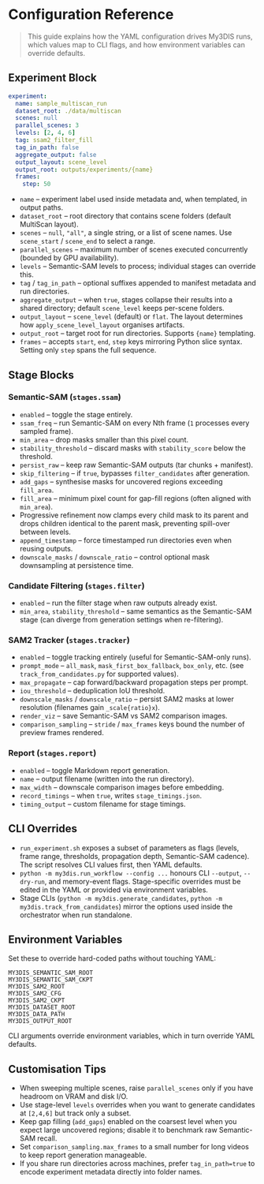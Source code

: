 # Configuration Reference

> This guide explains how the YAML configuration drives My3DIS runs, which values map to CLI flags, and how environment variables can override defaults.

## Experiment Block

```yaml
experiment:
  name: sample_multiscan_run
  dataset_root: ./data/multiscan
  scenes: null
  parallel_scenes: 3
  levels: [2, 4, 6]
  tag: ssam2_filter_fill
  tag_in_path: false
  aggregate_output: false
  output_layout: scene_level
  output_root: outputs/experiments/{name}
  frames:
    step: 50
```

- `name` – experiment label used inside metadata and, when templated, in output paths.
- `dataset_root` – root directory that contains scene folders (default MultiScan layout).
- `scenes` – `null`, `"all"`, a single string, or a list of scene names. Use `scene_start` / `scene_end` to select a range.
- `parallel_scenes` – maximum number of scenes executed concurrently (bounded by GPU availability).
- `levels` – Semantic-SAM levels to process; individual stages can override this.
- `tag` / `tag_in_path` – optional suffixes appended to manifest metadata and run directories.
- `aggregate_output` – when `true`, stages collapse their results into a shared directory; default `scene_level` keeps per-scene folders.
- `output_layout` – `scene_level` (default) or `flat`. The layout determines how `apply_scene_level_layout` organises artifacts.
- `output_root` – target root for run directories. Supports `{name}` templating.
- `frames` – accepts `start`, `end`, `step` keys mirroring Python slice syntax. Setting only `step` spans the full sequence.

## Stage Blocks

### Semantic-SAM (`stages.ssam`)
- `enabled` – toggle the stage entirely.
- `ssam_freq` – run Semantic-SAM on every Nth frame (`1` processes every sampled frame).
- `min_area` – drop masks smaller than this pixel count.
- `stability_threshold` – discard masks with `stability_score` below the threshold.
- `persist_raw` – keep raw Semantic-SAM outputs (tar chunks + manifest).
- `skip_filtering` – if `true`, bypasses `filter_candidates` after generation.
- `add_gaps` – synthesise masks for uncovered regions exceeding `fill_area`.
- `fill_area` – minimum pixel count for gap-fill regions (often aligned with `min_area`).
- Progressive refinement now clamps every child mask to its parent and drops children identical to the parent mask, preventing spill-over between levels.
- `append_timestamp` – force timestamped run directories even when reusing outputs.
- `downscale_masks` / `downscale_ratio` – control optional mask downsampling at persistence time.

### Candidate Filtering (`stages.filter`)
- `enabled` – run the filter stage when raw outputs already exist.
- `min_area`, `stability_threshold` – same semantics as the Semantic-SAM stage (can diverge from generation settings when re-filtering).

### SAM2 Tracker (`stages.tracker`)
- `enabled` – toggle tracking entirely (useful for Semantic-SAM-only runs).
- `prompt_mode` – `all_mask`, `mask_first_box_fallback`, `box_only`, etc. (see `track_from_candidates.py` for supported values).
- `max_propagate` – cap forward/backward propagation steps per prompt.
- `iou_threshold` – deduplication IoU threshold.
- `downscale_masks` / `downscale_ratio` – persist SAM2 masks at lower resolution (filenames gain `_scale{ratio}x`).
- `render_viz` – save Semantic-SAM vs SAM2 comparison images.
- `comparison_sampling` – `stride` / `max_frames` keys bound the number of preview frames rendered.

### Report (`stages.report`)
- `enabled` – toggle Markdown report generation.
- `name` – output filename (written into the run directory).
- `max_width` – downscale comparison images before embedding.
- `record_timings` – when `true`, writes `stage_timings.json`.
- `timing_output` – custom filename for stage timings.

## CLI Overrides

- `run_experiment.sh` exposes a subset of parameters as flags (levels, frame range, thresholds, propagation depth, Semantic-SAM cadence). The script resolves CLI values first, then YAML defaults.
- `python -m my3dis.run_workflow --config ...` honours CLI `--output`, `--dry-run`, and memory-event flags. Stage-specific overrides must be edited in the YAML or provided via environment variables.
- Stage CLIs (`python -m my3dis.generate_candidates`, `python -m my3dis.track_from_candidates`) mirror the options used inside the orchestrator when run standalone.

## Environment Variables

Set these to override hard-coded paths without touching YAML:

```
MY3DIS_SEMANTIC_SAM_ROOT
MY3DIS_SEMANTIC_SAM_CKPT
MY3DIS_SAM2_ROOT
MY3DIS_SAM2_CFG
MY3DIS_SAM2_CKPT
MY3DIS_DATASET_ROOT
MY3DIS_DATA_PATH
MY3DIS_OUTPUT_ROOT
```

CLI arguments override environment variables, which in turn override YAML defaults.

## Customisation Tips

- When sweeping multiple scenes, raise `parallel_scenes` only if you have headroom on VRAM and disk I/O.
- Use stage-level `levels` overrides when you want to generate candidates at `[2,4,6]` but track only a subset.
- Keep gap filling (`add_gaps`) enabled on the coarsest level when you expect large uncovered regions; disable it to benchmark raw Semantic-SAM recall.
- Set `comparison_sampling.max_frames` to a small number for long videos to keep report generation manageable.
- If you share run directories across machines, prefer `tag_in_path=true` to encode experiment metadata directly into folder names.
